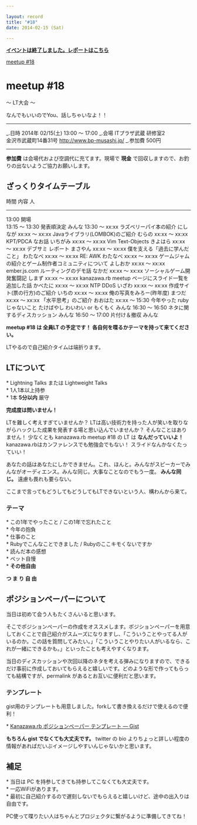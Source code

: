 ```yaml
---

layout: record
title: "#18"
date: 2014-02-15 (Sat)

---
```


<p>
<a href="./report.html"><strong>イベントは終了しました。レポートはこちら</strong></a></p>

<div class="doorkeeper-widget">
<a href="http://kzrb.doorkeeper.jp/events/8563" class="doorkeeper-registration-widget">meetup
#18</a><script src="http://widgets.doorkeeper.jp/w/widget.js" type="text/javascript"></script>

</div>

meetup #18
===========

〜 LT大会 〜

なんでもいいのでYou、話しちゃいなよ！！

  ----------- -------------------------------------------
  \_.日時     2014年 02/15(土) 13:00 〜 17:00
  \_.会場     ITプラザ武蔵 研修室2<br>金沢市武蔵町14番31号 <a href="http://www.bp-musashi.jp/">http://www.bp-musashi.jp/</a>
  \_.参加費   500円
  ----------- -------------------------------------------

**参加費** は会場代および空調代に充てます。現場で **現金**
で回収しますので、お釣りの出ないようご協力お願いします。

ざっくりタイムテーブル
----------------------

  時間             内容                                                   人
  ---------------- ------------------------------------------------------ ------------
  13:00            開場                                                   
  13:15 〜 13:30   発表順決定                                             みんな
  13:30 〜 xx:xx   ラズベリーパイ本の紹介                                 にしなが
  xx:xx 〜 xx:xx   Javaライブラリ(LOMBOK)のご紹介                         むらの
  xx:xx 〜 xx:xx   KPT/PDCA なお話                                        いちがみ
  xx:xx 〜 xx:xx   Vim Text-Objects                                       きよはら
  xx:xx 〜 xx:xx   デブサミ レポート                                      まさやん
  xx:xx 〜 xx:xx   僕を支える「過去に学んだこと」                         わたなべ
  xx:xx 〜 xx:xx   RE: AWK                                                わたなべ
  xx:xx 〜 xx:xx   ゲームジャムの紹介とゲーム制作者コミュニティについて   よしおか
  xx:xx 〜 xx:xx   ember.js.com ルーティングのデモ話                      なかだ
  xx:xx 〜 xx:xx   ソーシャルゲーム開発奮闘記                             しまず
  xx:xx 〜 xx:xx   kanazawa.rb meetup ページにスライド一覧を追加した話    かべたに
  xx:xx 〜 xx:xx   NTP DDoS                                               いざわ
  xx:xx 〜 xx:xx   作成サイト(票の行方)のご紹介                           いちの
  xx:xx 〜 xx:xx   俺の写真をみろー(昨年度)                               まつだ
  xx:xx 〜 xx:xx   「水平思考」のご紹介                                   おおはた
  xx:xx 〜 15:30   今年やった ruby じゃないこと                           たけばやし
                   わいわい or もくもく                                   みんな
  16:30 〜 16:50   ネタに関するディスカッション                           みんな
  16:50 〜 17:00   片付け＆撤収                                           みんな

**meetup #18 は 全員LT の予定です！
各自何を喋るかテーマを持って来てください。**

LTやるので自己紹介タイムは端折ります。

LTについて
----------

\* Lightning Talks または Lightweight Talks\
 \* 1人1本以上持参\
 \* 1本 **5分以内** 厳守

**完成度は問いません！**

LTを難しく考えすぎていませんか？
LTは高い技術力を持った人が笑いを取りながらハックした成果を発表する場と思い込んでいませんか？
そんなことはありません！ 少なくとも kanazawa.rb meetup #18 の LT は
**なんだっていいよ！** kanazawa.rbはカンファレンスでも勉強会でもない！
スライドなんかなくたっていい！

あなたの話はあなたにしかできません。これ、ほんと。みんながスピーカーでみんながオーディエンス。みんな同じ。大事なことなのでもう一度。
**みんな同じ。** 遠慮も畏れも要らない。

ここまで言ってもどうしてもどうしてもLTできないという人、構わんから来て。

### テーマ

\* この1年でやったこと / この1年で忘れたこと\
 \* 今年の抱負\
 \* 仕事のこと\
 \* Rubyでこんなことできました / Rubyのここキモくないですか\
 \* 読んだ本の感想\
 \* ペット自慢\
 \* **その他自由**

**つ ま り 自 由**

ポジションペーパーについて
--------------------------

当日は初めて会う人もたくさんいると思います。

そこでポジションペーパーの作成をオススメします。ポジションペーパーを用意しておくことで自己紹介がスムーズになりますし、「こういうことやってる人がいるのか。この話を質問してみたい。」「こういうことやりたい人がいるなら、これが一緒にできるかも。」といったことも考えやすくなります。

当日のディスカッションや次回以降のネタを考える弾みになりますので、できるだけ事前に作成しておいてもらえると嬉しいです。どのような形で作ってもらっても結構ですが、permalink
があるとお互いに便利だと思います。

### テンプレート

gist用のテンプレートも用意しました。forkして書き換えるだけで使えるので便利！

\* [Kanazawa.rb ポジションペーパー テンプレート —
Gist](https://gist.github.com/5a523ec3180002229a32)

**もちろん gist でなくても大丈夫です。** twitter の bio
よりちょっと詳しい程度の情報があればだいぶイメージしやすいんじゃないかと思います。

補足
----

\* 当日は PC を持参してきても持参してこなくても大丈夫です。\
 \* 一応WiFiがあります。\
 \*
最初に自己紹介するので遅刻しないでもらえると嬉しいけど、途中の出入りは自由です。

PC使って喋りたい人はちゃんとプロジェクタに繋がるように準備してきてね！
